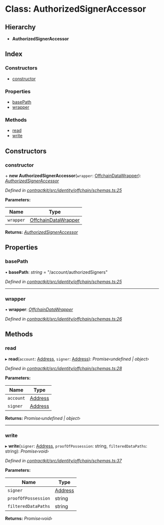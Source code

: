 # Class: AuthorizedSignerAccessor

## Hierarchy

* **AuthorizedSignerAccessor**

## Index

### Constructors

* [constructor](_contractkit_src_identity_offchain_schemas_.authorizedsigneraccessor.md#constructor)

### Properties

* [basePath](_contractkit_src_identity_offchain_schemas_.authorizedsigneraccessor.md#basepath)
* [wrapper](_contractkit_src_identity_offchain_schemas_.authorizedsigneraccessor.md#wrapper)

### Methods

* [read](_contractkit_src_identity_offchain_schemas_.authorizedsigneraccessor.md#read)
* [write](_contractkit_src_identity_offchain_schemas_.authorizedsigneraccessor.md#write)

## Constructors

###  constructor

\+ **new AuthorizedSignerAccessor**(`wrapper`: [OffchainDataWrapper](_contractkit_src_identity_offchain_data_wrapper_.offchaindatawrapper.md)): *[AuthorizedSignerAccessor](_contractkit_src_identity_offchain_schemas_.authorizedsigneraccessor.md)*

*Defined in [contractkit/src/identity/offchain/schemas.ts:25](https://github.com/celo-org/celo-monorepo/blob/master/packages/contractkit/src/identity/offchain/schemas.ts#L25)*

**Parameters:**

Name | Type |
------ | ------ |
`wrapper` | [OffchainDataWrapper](_contractkit_src_identity_offchain_data_wrapper_.offchaindatawrapper.md) |

**Returns:** *[AuthorizedSignerAccessor](_contractkit_src_identity_offchain_schemas_.authorizedsigneraccessor.md)*

## Properties

###  basePath

• **basePath**: *string* = "/account/authorizedSigners"

*Defined in [contractkit/src/identity/offchain/schemas.ts:25](https://github.com/celo-org/celo-monorepo/blob/master/packages/contractkit/src/identity/offchain/schemas.ts#L25)*

___

###  wrapper

• **wrapper**: *[OffchainDataWrapper](_contractkit_src_identity_offchain_data_wrapper_.offchaindatawrapper.md)*

*Defined in [contractkit/src/identity/offchain/schemas.ts:26](https://github.com/celo-org/celo-monorepo/blob/master/packages/contractkit/src/identity/offchain/schemas.ts#L26)*

## Methods

###  read

▸ **read**(`account`: [Address](../modules/_contractkit_src_base_.md#address), `signer`: [Address](../modules/_contractkit_src_base_.md#address)): *Promise‹undefined | object›*

*Defined in [contractkit/src/identity/offchain/schemas.ts:28](https://github.com/celo-org/celo-monorepo/blob/master/packages/contractkit/src/identity/offchain/schemas.ts#L28)*

**Parameters:**

Name | Type |
------ | ------ |
`account` | [Address](../modules/_contractkit_src_base_.md#address) |
`signer` | [Address](../modules/_contractkit_src_base_.md#address) |

**Returns:** *Promise‹undefined | object›*

___

###  write

▸ **write**(`signer`: [Address](../modules/_contractkit_src_base_.md#address), `proofOfPossession`: string, `filteredDataPaths`: string): *Promise‹void›*

*Defined in [contractkit/src/identity/offchain/schemas.ts:37](https://github.com/celo-org/celo-monorepo/blob/master/packages/contractkit/src/identity/offchain/schemas.ts#L37)*

**Parameters:**

Name | Type |
------ | ------ |
`signer` | [Address](../modules/_contractkit_src_base_.md#address) |
`proofOfPossession` | string |
`filteredDataPaths` | string |

**Returns:** *Promise‹void›*
